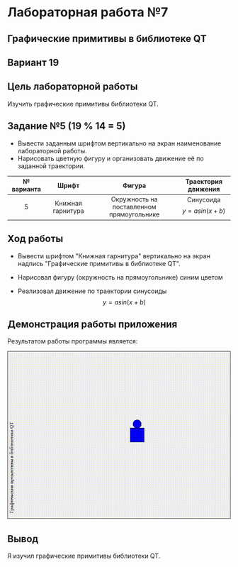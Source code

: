# Лабораторная работа №7

## Графические примитивы в библиотеке QT

## Вариант 19

## Цель лабораторной работы

Изучить графические примитивы библиотеки QT.

## Задание №5 (19 % 14 = 5)

- Вывести заданным шрифтом вертикально на экран наименование лабораторной работы.
- Нарисовать цветную фигуру и организовать движение её по заданной траектории.

|№ варианта|Шрифт|Фигура|Траектория движения|
| :-: | :-: | :-: | :-: |
|5|Книжная гарнитура|Окружность на поставленном прямоугольнике|Синусоида $$y = asin(x+b)$$|


## Ход работы

- Вывести шрифтом "Книжная гарнитура" вертикально на экран надпись "Графические примитивы в библиотеке QT".

- Нарисовал фигуру (окружность на прямоугольнике) синим цветом

- Реализовал движение по траектории синусоиды $$y = asin(x+b)$$

## Демонстрация работы приложения

Результатом работы программы является:

![gif](images/ZDES_MOGLA_BYT_VASHA_REKLAMA.gif)

## Вывод

Я изучил графические примитивы библиотеки QT.
